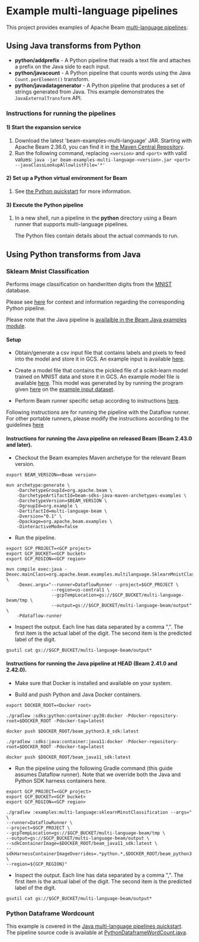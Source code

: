 <!--
    Licensed to the Apache Software Foundation (ASF) under one
    or more contributor license agreements.  See the NOTICE file
    distributed with this work for additional information
    regarding copyright ownership.  The ASF licenses this file
    to you under the Apache License, Version 2.0 (the
    "License"); you may not use this file except in compliance
    with the License.  You may obtain a copy of the License at

      http://www.apache.org/licenses/LICENSE-2.0

    Unless required by applicable law or agreed to in writing,
    software distributed under the License is distributed on an
    "AS IS" BASIS, WITHOUT WARRANTIES OR CONDITIONS OF ANY
    KIND, either express or implied.  See the License for the
    specific language governing permissions and limitations
    under the License.
-->

# Example multi-language pipelines

This project provides examples of Apache Beam
[multi-language pipelines](https://beam.apache.org/documentation/programming-guide/#multi-language-pipelines):

## Using Java transforms from Python

* **python/addprefix** - A Python pipeline that reads a text file and attaches a prefix on the Java side to each input.
* **python/javacount** - A Python pipeline that counts words using the Java `Count.perElement()` transform.
* **python/javadatagenerator** - A Python pipeline that produces a set of strings generated from Java.
                                  This example demonstrates the `JavaExternalTransform` API.

### Instructions for running the pipelines

#### 1) Start the expansion service

1. Download the latest 'beam-examples-multi-language' JAR. Starting with Apache Beam 2.36.0,
   you can find it in [the Maven Central Repository](https://search.maven.org/search?q=g:org.apache.beam).
2. Run the following command, replacing `<version>` and `<port>` with valid values:
  `java -jar beam-examples-multi-language-<version>.jar <port> --javaClassLookupAllowlistFile='*'`

#### 2) Set up a Python virtual environment for Beam

1. See [the Python quickstart](https://beam.apache.org/get-started/quickstart-py/)
   for more information.

#### 3) Execute the Python pipeline

1. In a new shell, run a pipeline in the **python** directory using a Beam runner that supports
   multi-language pipelines.

   The Python files contain details about the actual commands to run.

## Using Python transforms from Java

### Sklearn Mnist Classification

Performs image classification on handwritten digits from the [MNIST](https://en.wikipedia.org/wiki/MNIST_database)
database.

Please see [here](https://github.com/apache/beam/tree/master/sdks/python/apache_beam/examples/inference) for
context and information regarding the corresponding Python pipeline.

Please note that the Java pipeline is
[availalble in the Beam Java examples module](https://github.com/apache/beam/tree/master/examples/java/src/main/java/org/apache/beam/examples/multilanguage/SklearnMnistClassification.java).

#### Setup

* Obtain/generate a csv input file that contains labels and pixels to feed into the model and store it in
GCS. An example input is available
[here](https://storage.googleapis.com/apache-beam-samples/multi-language/mnist/example_input.csv).

* Create a model file that contains the pickled file of a scikit-learn model
trained on MNIST data and store it in GCS. An example model file is available
[here](https://storage.googleapis.com/apache-beam-samples/multi-language/mnist/example_model).
This model was generated by by running the program given
[here](https://python-course.eu/machine-learning/training-and-testing-with-mnist.php)
on the
[example input dataset](https://storage.googleapis.com/apache-beam-samples/multi-language/mnist/example_input.csv).

* Perform Beam runner specific setup according to instructions
[here](https://beam.apache.org/get-started/quickstart-java/#run-a-pipeline).

Following instructions are for running the pipeline with the Dataflow runner. For other portable runners,
please modify the instructions according to the guidelines
[here](https://beam.apache.org/documentation/sdks/java-multi-language-pipelines/#run-with-directrunner)

#### Instructions for running the Java pipeline on released Beam (Beam 2.43.0 and later).

* Checkout the Beam examples Maven archetype for the relevant Beam version.

```
export BEAM_VERSION=<Beam version>

mvn archetype:generate \
    -DarchetypeGroupId=org.apache.beam \
    -DarchetypeArtifactId=beam-sdks-java-maven-archetypes-examples \
    -DarchetypeVersion=$BEAM_VERSION \
    -DgroupId=org.example \
    -DartifactId=multi-language-beam \
    -Dversion="0.1" \
    -Dpackage=org.apache.beam.examples \
    -DinteractiveMode=false
```

* Run the pipeline.

```
export GCP_PROJECT=<GCP project>
export GCP_BUCKET=<GCP bucket>
export GCP_REGION=<GCP region>

mvn compile exec:java -Dexec.mainClass=org.apache.beam.examples.multilanguage.SklearnMnistClassification \
    -Dexec.args="--runner=DataflowRunner --project=$GCP_PROJECT \
                 --region=us-central1 \
                 --gcpTempLocation=gs://$GCP_BUCKET/multi-language-beam/tmp \
                 --output=gs://$GCP_BUCKET/multi-language-beam/output" \
    -Pdataflow-runner
```

* Inspect the output. Each line has data separated by a comma ",". The first item is the actual label of
the digit. The second item is the predicted label of the digit.

```
gsutil cat gs://$GCP_BUCKET/multi-language-beam/output*
```

#### Instructions for running the Java pipeline at HEAD (Beam 2.41.0 and 2.42.0).

* Make sure that Docker is installed and available on your system.

* Build and push Python and Java Docker containers.

```
export DOCKER_ROOT=<Docker root>

./gradlew :sdks:python:container:py38:docker -Pdocker-repository-root=$DOCKER_ROOT -Pdocker-tag=latest

docker push $DOCKER_ROOT/beam_python3.8_sdk:latest

./gradlew :sdks:java:container:java11:docker -Pdocker-repository-root=$DOCKER_ROOT -Pdocker-tag=latest

docker push $DOCKER_ROOT/beam_java11_sdk:latest
```

* Run the pipeline using the following Gradle command (this guide assumes Dataflow runner).
Note that we override both the Java and Python SDK harness containers here.

```
export GCP_PROJECT=<GCP project>
export GCP_BUCKET=<GCP bucket>
export GCP_REGION=<GCP region>

./gradlew :examples:multi-language:sklearnMinstClassification --args=" \
--runner=DataflowRunner \
--project=$GCP_PROJECT \
--gcpTempLocation=gs://$GCP_BUCKET/multi-language-beam/tmp \
--output=gs://$GCP_BUCKET/multi-language-beam/output \
--sdkContainerImage=$DOCKER_ROOT/beam_java11_sdk:latest \
--sdkHarnessContainerImageOverrides=.*python.*,$DOCKER_ROOT/beam_python3.8_sdk:latest \
--region=${GCP_REGION}"
```

* Inspect the output. Each line has data separated by a comma ",". The first item is the actual label
of the digit. The second item is the predicted label of the digit.

```
gsutil cat gs://$GCP_BUCKET/multi-language-beam/output*
```

### Python Dataframe Wordcount

This example is covered in the [Java multi-language pipelines quickstart](https://beam.apache.org/documentation/sdks/java-multi-language-pipelines/).
The pipeline source code is available at
[PythonDataframeWordCount.java](https://github.com/apache/beam/tree/master/examples/java/src/main/java/org/apache/beam/examples/multilanguage/PythonDataframeWordCount.java).
